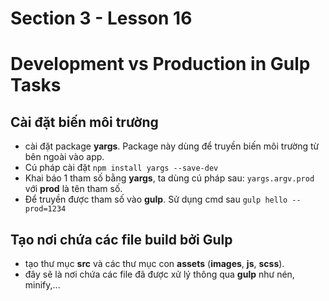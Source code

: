 # Section 3 - Lesson 16
# Development vs Production in Gulp Tasks

## Cài đặt biến môi trường

- cài đặt package __yargs__. Package này dùng để truyền biến môi trường từ bên ngoài vào app.
- Cú pháp cài đặt ```npm install yargs --save-dev```
- Khai báo 1 tham số bằng __yargs__, ta dùng cú pháp sau: ```yargs.argv.prod``` với __prod__ là tên tham số.
- Để truyền được tham số vào __gulp__. Sử dụng cmd sau ```gulp hello --prod=1234```

## Tạo nơi chứa các file build bởi Gulp

- tạo thư mục __src__ và các thư mục con __assets__ (__images__, __js__, __scss__).
- đây sẽ là nơi chứa các file đã được xử lý thông qua __gulp__ như nén, minify,...


